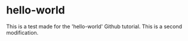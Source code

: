 # hello-world
This is a test made for the 'hello-world' Github tutorial.
This is a second modification.
